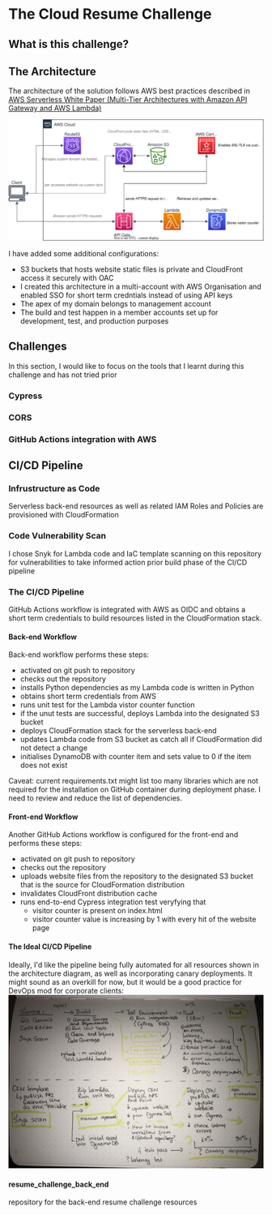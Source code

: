 # The Cloud Resume Challenge

## What is this challenge?

## The Architecture

The architecture of the solution follows AWS best practices described in [AWS Serverless White Paper (Multi-Tier Architectures with Amazon API Gateway and AWS Lambda)](https://docs.aws.amazon.com/whitepapers/latest/serverless-multi-tier-architectures-api-gateway-lambda/introduction.html) 

![Architecture](./assets/CRC_architecture.drawio.svg) 

I have added some additional configurations:
* S3 buckets that hosts website static files is private and CloudFront access it securely with OAC
* I created this architecture in a multi-account with AWS Organisation and enabled SSO for short term credntials instead of using API keys
* The apex of my domain belongs to management account
* The build and test happen in a member accounts set up for development, test, and production purposes   
## Challenges

In this section, I would like to focus on the tools that I learnt during this challenge and has not tried prior
### Cypress
### CORS
### GitHub Actions integration with AWS

## CI/CD Pipeline

### Infrustructure as Code
Serverless back-end resources as well as related IAM Roles and Policies are provisioned with CloudFormation

### Code Vulnerability Scan
I chose Snyk for Lambda code and IaC template scanning on this repository for vulnerabilities to take informed action prior build phase of the CI/CD pipeline

### The CI/CD Pipeline
GitHub Actions workflow is integrated with AWS as OIDC and obtains a short term credentials to build resources listed in the CloudFormation stack.

#### Back-end Workflow
Back-end workflow performs these steps:
- activated on git push to repository
- checks out the repository
- installs Python dependencies as my Lambda code is written in Python 
- obtains short term credentials from AWS
- runs unit test for the Lambda vistor counter function
- if the unut tests are successful, deploys Lambda into the designated S3 bucket
- deploys CloudFormation stack for the serverless back-end
- updates Lambda code from S3 bucket as catch all if CloudFormation did not detect a change
- initialises DynamoDB with counter item and sets value to 0 if the item does not exist

Caveat: current requirements.txt might list too many libraries which are not required for the installation on GitHub container during deployment phase.
I need to review and reduce the list of dependencies.

#### Front-end Workflow
Another GitHub Actions workflow is configured for the front-end and performs these steps:
- activated on git push to repository
- checks out the repository
- uploads website files from the repository to the designated S3 bucket that is the source for CloudFormation distribution
- invalidates CloudFront distribution cache
- runs end-to-end Cypress integration test veryfying that 
  - visitor counter is present on index.html
  - visitor counter value is increasing by 1 with every hit of the website page 

#### The Ideal CI/CD Pipeline
Ideally, I'd like the pipeline being fully automated for all resources shown in the architecture diagram, as well as incorporating canary deployments.
It might sound as an overkill for now, but it would be a good practice for DevOps mod for corporate clients:
![Pipeline](assets/CRC_ideal_pipeline.jpeg)

#### resume_challenge_back_end
repository for the back-end resume challenge resources

